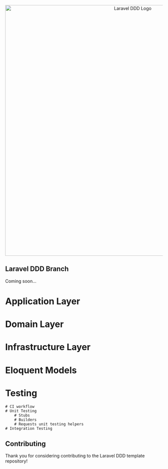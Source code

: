 <p align="center">
<img src="https://repository-images.githubusercontent.com/579700152/8ef2ea41-5907-4e25-9d80-1e8a7876d5fa" width="800" alt="Laravel DDD Logo">
</p>

## Laravel DDD Branch

Coming soon...

# Application Layer
# Domain Layer
# Infrastructure Layer

# Eloquent Models
# Testing
    # CI workflow
    # Unit Testing
        # Stubs
        # Builders
        # Requests unit testing helpers
    # Integration Testing

## Contributing

Thank you for considering contributing to the Laravel DDD template repository!
